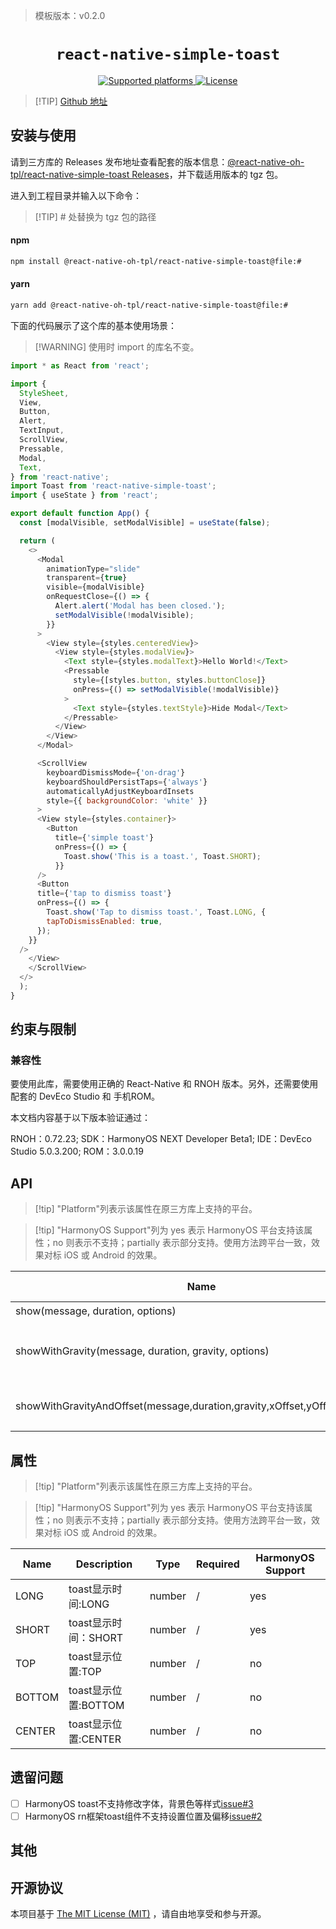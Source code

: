 > 模板版本：v0.2.0

<p align="center">
  <h1 align="center"> <code>react-native-simple-toast</code></h1>
</p>
<p align="center">
    <a href="https://github.com/vonovak/react-native-simple-toast">
        <img src="https://img.shields.io/badge/platforms-android%20|%20ios%20|%20harmony%20-lightgrey.svg" alt="Supported platforms" />
    </a>
    <a href="https://github.com/vonovak/react-native-simple-toast/blob/master/LICENSE">
        <img src="https://img.shields.io/badge/license-MIT-green.svg" alt="License" />
    </a>
</p>

> [!TIP] [Github 地址](https://github.com/react-native-oh-library/react-native-simple-toast)


## 安装与使用

请到三方库的 Releases 发布地址查看配套的版本信息：[@react-native-oh-tpl/react-native-simple-toast Releases](https://github.com/react-native-oh-library/react-native-simple-toast/releases)，并下载适用版本的 tgz 包。

进入到工程目录并输入以下命令：

>[!TIP] # 处替换为 tgz 包的路径

<!-- tabs:start -->

#### **npm**

```bash
npm install @react-native-oh-tpl/react-native-simple-toast@file:#
```

#### **yarn**

```bash
yarn add @react-native-oh-tpl/react-native-simple-toast@file:#
```

<!-- tabs:end -->

下面的代码展示了这个库的基本使用场景：

>[!WARNING] 使用时 import 的库名不变。

```js
import * as React from 'react';

import {
  StyleSheet,
  View,
  Button,
  Alert,
  TextInput,
  ScrollView,
  Pressable,
  Modal,
  Text,
} from 'react-native';
import Toast from 'react-native-simple-toast';
import { useState } from 'react';

export default function App() {
  const [modalVisible, setModalVisible] = useState(false);

  return (
    <>
      <Modal
        animationType="slide"
        transparent={true}
        visible={modalVisible}
        onRequestClose={() => {
          Alert.alert('Modal has been closed.');
          setModalVisible(!modalVisible);
        }}
      >
        <View style={styles.centeredView}>
          <View style={styles.modalView}>
            <Text style={styles.modalText}>Hello World!</Text>
            <Pressable
              style={[styles.button, styles.buttonClose]}
              onPress={() => setModalVisible(!modalVisible)}
            >
              <Text style={styles.textStyle}>Hide Modal</Text>
            </Pressable>
          </View>
        </View>
      </Modal>

      <ScrollView
        keyboardDismissMode={'on-drag'}
        keyboardShouldPersistTaps={'always'}
        automaticallyAdjustKeyboardInsets
        style={{ backgroundColor: 'white' }}
      >
      <View style={styles.container}>
        <Button
          title={'simple toast'}
          onPress={() => {
            Toast.show('This is a toast.', Toast.SHORT);
          }}
      />
      <Button
      title={'tap to dismiss toast'}
      onPress={() => {
        Toast.show('Tap to dismiss toast.', Toast.LONG, {
        tapToDismissEnabled: true,
      });
    }}
  /> 
    </View>
    </ScrollView> 
  </>
  );
}
```
## 约束与限制

### 兼容性
要使用此库，需要使用正确的 React-Native 和 RNOH 版本。另外，还需要使用配套的 DevEco Studio 和 手机ROM。

本文档内容基于以下版本验证通过：

RNOH：0.72.23; SDK：HarmonyOS NEXT Developer Beta1; IDE：DevEco Studio 5.0.3.200; ROM：3.0.0.19

## API

> [!tip] "Platform"列表示该属性在原三方库上支持的平台。

> [!tip] "HarmonyOS Support"列为 yes 表示 HarmonyOS 平台支持该属性；no 则表示不支持；partially 表示部分支持。使用方法跨平台一致，效果对标 iOS 或 Android 的效果。


| Name                   | Description               | Required | Platform | HarmonyOS Support |
| ---------------------- |---------------------------| -------- |----------|-------------------|
| show(message, duration, options)        | 吐司                        | No       | All      | partially         |
| showWithGravity(message, duration, gravity, options)   | 可设置top,bottom和center位置的吐司 | No       | All      | No                |
| showWithGravityAndOffset(message,duration,gravity,xOffset,yOffset,options,); | 可设置x轴和y轴偏移的吐司             | No       | All      | No                |


## 属性

> [!tip] "Platform"列表示该属性在原三方库上支持的平台。

> [!tip] "HarmonyOS Support"列为 yes 表示 HarmonyOS 平台支持该属性；no 则表示不支持；partially 表示部分支持。使用方法跨平台一致，效果对标 iOS 或 Android 的效果。

| Name | Description      | Type             | Required |   HarmonyOS Support  |
| ---- |------------------|------------------| -------- |  ------------------ |
LONG  | toast显示时间:LONG   | number           | / | yes
SHORT | toast显示时间：SHORT       | number | / | yes
TOP | toast显示位置:TOP    | number | / | no
BOTTOM | toast显示位置:BOTTOM | number | / | no
CENTER | toast显示位置:CENTER | number | / | no

## 遗留问题
- [ ]  HarmonyOS toast不支持修改字体，背景色等样式[issue#3](https://github.com/react-native-oh-library/react-native-simple-toast/issues/3)
- [ ]  HarmonyOS rn框架toast组件不支持设置位置及偏移[issue#2](https://github.com/react-native-oh-library/react-native-simple-toast/issues/2)

## 其他

## 开源协议

本项目基于 [The MIT License (MIT)](https://github.com/vonovak/react-native-simple-toast/blob/master/LICENSE) ，请自由地享受和参与开源。